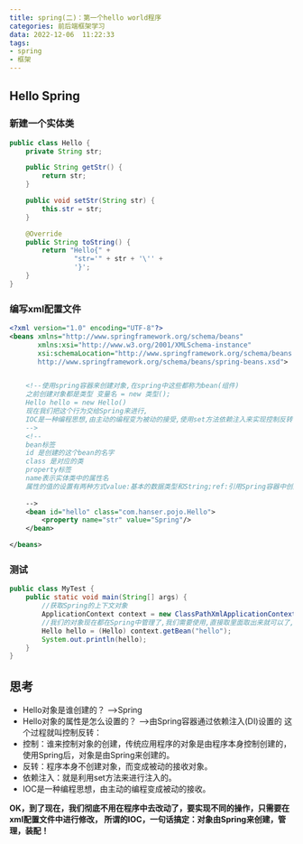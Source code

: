 ```yaml
---
title: spring(二)：第一个hello world程序
categories: 前后端框架学习
data: 2022-12-06  11:22:33
tags: 
- spring
- 框架 
---
```


## Hello Spring

### 新建一个实体类

```java
public class Hello {
    private String str;

    public String getStr() {
        return str;
    }

    public void setStr(String str) {
        this.str = str;
    }

    @Override
    public String toString() {
        return "Hello{" +
                "str='" + str + '\'' +
                '}';
    }
}

```
### 编写xml配置文件

```xml
<?xml version="1.0" encoding="UTF-8"?>
<beans xmlns="http://www.springframework.org/schema/beans"
       xmlns:xsi="http://www.w3.org/2001/XMLSchema-instance"
       xsi:schemaLocation="http://www.springframework.org/schema/beans
       http://www.springframework.org/schema/beans/spring-beans.xsd">


    <!--使用spring容器来创建对象,在spring中这些都称为bean(组件)
    之前创建对象都是类型 变量名 = new 类型();
    Hello hello = new Hello()
    现在我们把这个行为交给Spring来进行,
    IOC是一种编程思想,由主动的编程变为被动的接受,使用set方法依赖注入来实现控制反转
    -->
    <!--
    bean标签
    id 是创建的这个bean的名字
    class 是对应的类
    property标签
    name表示实体类中的属性名
    属性的值的设置有两种方式value:基本的数据类型和String;ref:引用Spring容器中创建好的bean-->
    
    -->
    <bean id="hello" class="com.hanser.pojo.Hello">
        <property name="str" value="Spring"/>
    </bean>

</beans>
```
### 测试

```java
public class MyTest {
    public static void main(String[] args) {
        //获取Spring的上下文对象
        ApplicationContext context = new ClassPathXmlApplicationContext("beans.xml");
        //我们的对象现在都在Spring中管理了,我们需要使用,直接取里面取出来就可以了,由容器通过反射创建
        Hello hello = (Hello) context.getBean("hello");
        System.out.println(hello);
    }
}

```
## 思考
- Hello对象是谁创建的？   -->Spring
- Hello对象的属性是怎么设置的？ -->由Spring容器通过依赖注入(DI)设置的
这个过程就叫控制反转：
- 控制：谁来控制对象的创建，传统应用程序的对象是由程序本身控制创建的，使用Spring后，对象是由Spring来创建的。
- 反转：程序本身不创建对象，而变成被动的接收对象。
- 依赖注入：就是利用set方法来进行注入的。
- IOC是一种编程思想，由主动的编程变成被动的接收。

**OK，到了现在，我们彻底不用在程序中去改动了，要实现不同的操作，只需要在xml配置文件中进行修改，
所谓的IOC，一句话搞定：对象由Spring来创建，管理，装配！**

